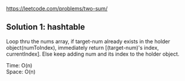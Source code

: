 https://leetcode.com/problems/two-sum/

## Solution 1: hashtable

Loop thru the nums array, if target-num already exists in the holder object(numToIndex), immediately return [(target-num)'s index, currentIndex]. Else keep adding num and its index to the holder object.

Time: O(n)  
Space: O(n)
